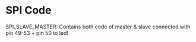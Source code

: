 # SPI Code


SPI_SLAVE_MASTER: Contains both code of master & slave connected with pin 49-53 + pin 50 to led!
